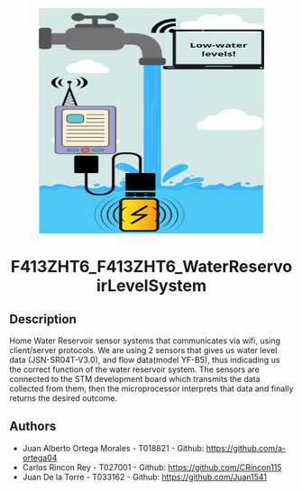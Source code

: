 <p align="center">
  <img src="img/logo.png" title="Logo" width="400" height="400" />
  <h1 align="center">F413ZHT6_F413ZHT6_WaterReservoirLevelSystem
</p>

## Description
Home Water Reservoir sensor systems that communicates via wifi, using client/server protocols. We are using 2 sensors that gives us water level data (JSN-SR04T-V3.0), and flow data(model YF-B5), thus indicading us the correct function of the water reservoir system. 
The sensors are connected to the STM development board which transmits the data collected from them, then the microprocessor interprets that data and finally returns the desired outcome. 

## Authors
- Juan Alberto Ortega Morales - T018821 - Github: https://github.com/a-ortega04
- Carlos Rincon Rey - T027001 - Github: https://github.com/CRincon115
- Juan De la Torre - T033162 - Github: https://github.com/Juan1541

